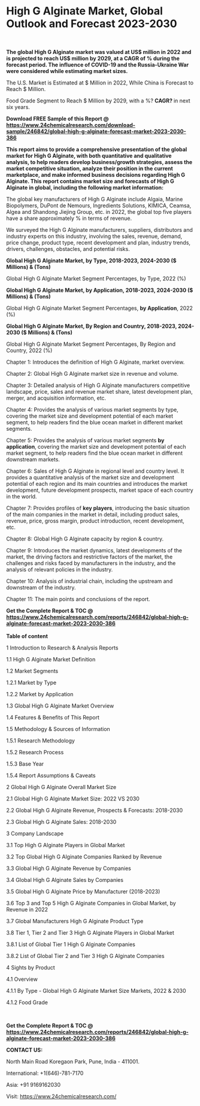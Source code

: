 <h1>High G Alginate Market, Global Outlook and Forecast 2023-2030</h1><br/><p><strong>The global High G Alginate market was valued at US$ million in 2022 and is projected to reach US$ million by 2029, at a <strong>CAGR</strong> of % during the forecast period. The influence of COVID-19 and the Russia-Ukraine War were considered while estimating market sizes.</strong></p><p>The U.S. Market is Estimated at $ Million in 2022, While China is Forecast to Reach $ Million.</p><p>Food Grade Segment to Reach $ Million by 2029, with a %? <strong><strong>CAGR</strong>? </strong>in next six years.</p><div><b>Download FREE Sample of this Report @ <a href="https://www.24chemicalresearch.com/download-sample/246842/global-high-g-alginate-forecast-market-2023-2030-386">https://www.24chemicalresearch.com/download-sample/246842/global-high-g-alginate-forecast-market-2023-2030-386</a></b></div><p><strong>This report aims to provide a comprehensive presentation of the global market for High G Alginate, with both quantitative and qualitative analysis, to help readers develop business/growth strategies, assess the market competitive situation, analyze their position in the current marketplace, and make informed business decisions regarding High G Alginate. This report contains market size and forecasts of High G Alginate in global, including the following market information:</strong></p><p>The global key manufacturers of High G Alginate include Algaia, Marine Biopolymers, DuPont de Nemours, Ingredients Solutions, KIMICA, Ceamsa, Algea and Shandong Jiejing Group, etc. in 2022, the global top five players have a share approximately % in terms of revenue.</p><p>We surveyed the High G Alginate manufacturers, suppliers, distributors and industry experts on this industry, involving the sales, revenue, demand, price change, product type, recent development and plan, industry trends, drivers, challenges, obstacles, and potential risks.</p><p><strong>Global High G Alginate Market, by Type, 2018-2023, 2024-2030 ($ Millions) & (Tons)</strong></p><p>Global High G Alginate Market Segment Percentages, by Type, 2022 (%)</p><p><strong>Global High G Alginate Market, <strong>by Application</strong>, 2018-2023, 2024-2030 ($ Millions) & (Tons)</strong></p><p>Global High G Alginate Market Segment Percentages, <strong>by Application</strong>, 2022 (%)</p><p><strong>Global High G Alginate Market, By Region and Country, 2018-2023, 2024-2030 ($ Millions) & (Tons)</strong></p><p>Global High G Alginate Market Segment Percentages, By Region and Country, 2022 (%)</p><p>Chapter 1: Introduces the definition of High G Alginate, market overview.</p><p>Chapter 2: Global High G Alginate market size in revenue and volume.</p><p>Chapter 3: Detailed analysis of High G Alginate manufacturers competitive landscape, price, sales and revenue market share, latest development plan, merger, and acquisition information, etc.</p><p>Chapter 4: Provides the analysis of various market segments by type, covering the market size and development potential of each market segment, to help readers find the blue ocean market in different market segments.</p><p>Chapter 5: Provides the analysis of various market segments <strong>by application</strong>, covering the market size and development potential of each market segment, to help readers find the blue ocean market in different downstream markets.</p><p>Chapter 6: Sales of High G Alginate in regional level and country level. It provides a quantitative analysis of the market size and development potential of each region and its main countries and introduces the market development, future development prospects, market space of each country in the world.</p><p>Chapter 7: Provides profiles of <strong>key players</strong>, introducing the basic situation of the main companies in the market in detail, including product sales, revenue, price, gross margin, product introduction, recent development, etc.</p><p>Chapter 8: Global High G Alginate capacity by region & country.</p><p>Chapter 9: Introduces the market dynamics, latest developments of the market, the driving factors and restrictive factors of the market, the challenges and risks faced by manufacturers in the industry, and the analysis of relevant policies in the industry.</p><p>Chapter 10: Analysis of industrial chain, including the upstream and downstream of the industry.</p><p>Chapter 11: The main points and conclusions of the report.</p><div><b>Get the Complete Report & TOC @ <a href="https://www.24chemicalresearch.com/reports/246842/global-high-g-alginate-forecast-market-2023-2030-386">https://www.24chemicalresearch.com/reports/246842/global-high-g-alginate-forecast-market-2023-2030-386</a></b></div><br><b>Table of content</b><p>1 Introduction to Research & Analysis Reports<br />
 
  1.1 High G Alginate Market Definition<br />
 
  1.2 Market Segments<br />
 
  1.2.1 Market by Type<br />
 
  1.2.2 Market by Application<br />
 
  1.3 Global High G Alginate Market Overview<br />
 
  1.4 Features & Benefits of This Report<br />
 
  1.5 Methodology & Sources of Information<br />
 
  1.5.1 Research Methodology<br />
 
  1.5.2 Research Process<br />
 
  1.5.3 Base Year<br />
 
  1.5.4 Report Assumptions & Caveats<br />
 
 2 Global High G Alginate Overall Market Size<br />
 
  2.1 Global High G Alginate Market Size: 2022 VS 2030<br />
 
  2.2 Global High G Alginate Revenue, Prospects & Forecasts: 2018-2030<br />
 
  2.3 Global High G Alginate Sales: 2018-2030<br />
 
 3 Company Landscape<br />
 
  3.1 Top High G Alginate Players in Global Market<br />
 
  3.2 Top Global High G Alginate Companies Ranked by Revenue<br />
 
  3.3 Global High G Alginate Revenue by Companies<br />
 
  3.4 Global High G Alginate Sales by Companies<br />
 
  3.5 Global High G Alginate Price by Manufacturer (2018-2023)<br />
 
  3.6 Top 3 and Top 5 High G Alginate Companies in Global Market, by Revenue in 2022<br />
 
  3.7 Global Manufacturers High G Alginate Product Type<br />
 
  3.8 Tier 1, Tier 2 and Tier 3 High G Alginate Players in Global Market<br />
 
  3.8.1 List of Global Tier 1 High G Alginate Companies<br />
 
  3.8.2 List of Global Tier 2 and Tier 3 High G Alginate Companies<br />
 
 4 Sights by Product<br />
 
  4.1 Overview<br />
 
  4.1.1 By Type - Global High G Alginate Market Size Markets, 2022 & 2030<br />
 
  4.1.2 Food Grade<br />
 
  <br><div><b>Get the Complete Report & TOC @ <a href="https://www.24chemicalresearch.com/reports/246842/global-high-g-alginate-forecast-market-2023-2030-386">https://www.24chemicalresearch.com/reports/246842/global-high-g-alginate-forecast-market-2023-2030-386</a></b></div></p>
 
 <b>CONTACT US:</b><br>
 
 North Main Road Koregaon Park, Pune, India - 411001.<br/>
 
 International: +1(646)-781-7170<br/>
 
 Asia: +91 9169162030<br/>
 
 Visit: <a href="https://www.24chemicalresearch.com/">https://www.24chemicalresearch.com/</a>
 
 <br>